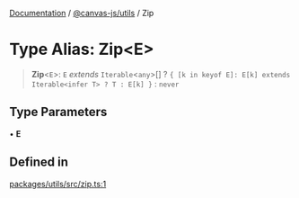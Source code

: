 [Documentation](../../../packages.md) / [@canvas-js/utils](../index.md) / Zip

# Type Alias: Zip\<E\>

> **Zip**\<`E`\>: `E` *extends* `Iterable`\<`any`\>[] ? `{ [k in keyof E]: E[k] extends Iterable<infer T> ? T : E[k] }` : `never`

## Type Parameters

• **E**

## Defined in

[packages/utils/src/zip.ts:1](https://github.com/canvasxyz/canvas/blob/62d177fb446565afa753f83091e84331fbd47245/packages/utils/src/zip.ts#L1)
